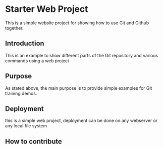 # Starter Web Project

This is a simple website project for showing 
how to use Git and Github together.

## Introduction
This is an example to show different parts of the Git repository and 
various commands using a web project

## Purpose
As stated above, the main purpose is to provide simple examples for Git training demos.

## Deployment
this is a simple web project, deployment can be done on any webserver
or any local file system

## How to contribute

